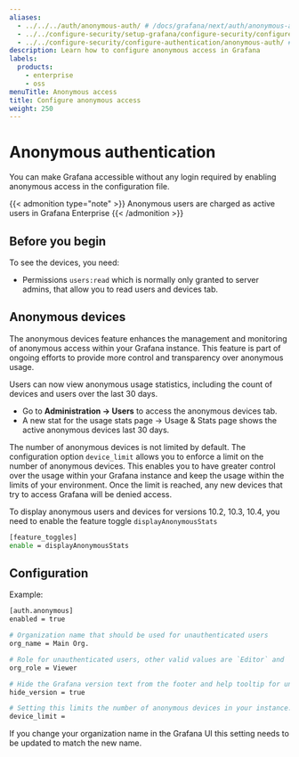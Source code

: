 ```yaml
---
aliases:
  - ../../../auth/anonymous-auth/ # /docs/grafana/next/auth/anonymous-auth/
  - ../../configure-security/setup-grafana/configure-security/configure-authentication/anonymous-auth/ # /docs/grafana/next/setup-grafana/configure-security/setup-grafana/configure-security/configure-authentication/anonymous-auth/
  - ../../configure-security/configure-authentication/anonymous-auth/ # /docs/grafana/next/setup-grafana/configure-security/configure-authentication/anonymous-auth/
description: Learn how to configure anonymous access in Grafana
labels:
  products:
    - enterprise
    - oss
menuTitle: Anonymous access
title: Configure anonymous access
weight: 250
---
```


# Anonymous authentication

You can make Grafana accessible without any login required by enabling anonymous access in the configuration file.

{{< admonition type="note" >}}
Anonymous users are charged as active users in Grafana Enterprise
{{< /admonition >}}

## Before you begin

To see the devices, you need:

- Permissions `users:read` which is normally only granted to server admins, that allow you to read users and devices tab.

## Anonymous devices

The anonymous devices feature enhances the management and monitoring of anonymous access within your Grafana instance. This feature is part of ongoing efforts to provide more control and transparency over anonymous usage.

Users can now view anonymous usage statistics, including the count of devices and users over the last 30 days.

- Go to **Administration -> Users** to access the anonymous devices tab.
- A new stat for the usage stats page -> Usage & Stats page shows the active anonymous devices last 30 days.

The number of anonymous devices is not limited by default. The configuration option `device_limit` allows you to enforce a limit on the number of anonymous devices. This enables you to have greater control over the usage within your Grafana instance and keep the usage within the limits of your environment. Once the limit is reached, any new devices that try to access Grafana will be denied access.

To display anonymous users and devices for versions 10.2, 10.3, 10.4, you need to enable the feature toggle `displayAnonymousStats`

```bash
[feature_toggles]
enable = displayAnonymousStats
```

## Configuration

Example:

```bash
[auth.anonymous]
enabled = true

# Organization name that should be used for unauthenticated users
org_name = Main Org.

# Role for unauthenticated users, other valid values are `Editor` and `Admin`
org_role = Viewer

# Hide the Grafana version text from the footer and help tooltip for unauthenticated users (default: false)
hide_version = true

# Setting this limits the number of anonymous devices in your instance. Any new anonymous devices added after the limit has been reached will be denied access.
device_limit =
```

If you change your organization name in the Grafana UI this setting needs to be updated to match the new name.
